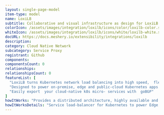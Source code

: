 ```yaml
---
layout: single-page-model
item-type: model
name: LoxiLB
subtitle: Collaborative and visual infrastructure as design for LoxiLB
colorIcon: /assets/images/integration/loxilb/icons/color/loxilb-color.svg
whiteIcon: /assets/images/integration/loxilb/icons/white/loxilb-white.svg
docURL: https://docs.meshery.io/extensibility/integrations/loxilb
description: 
category: Cloud Native Network
subcategory: Service Proxy
registrant: Github
components: 
componentsCount: 0
relationships: 
relationshipsCount: 0
featureList: [
  "LoxiLB turns Kubernetes network load balancing into high speed,  flexible and programmable LB services.",
  "Designed to power on-premise, edge and public-cloud Kubernetes apps.",
  "Easily export  your cloud-native k8s micro- services with  goBGP"
]
howItWorks: "Provides a distributed architecture, highly available and scalable load balancer in bare metal servers. Reduce fail over time with fast sync-up mechanism."
howItWorksDetails: "Service load-balancer for Kubernetes to power Edge, 5G, IoT, XaaS Apps ​"
---
```

